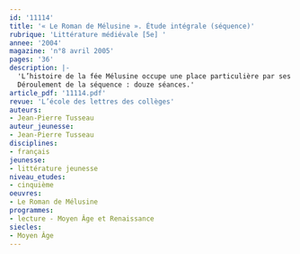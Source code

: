 ```yaml
---
id: '11114'
title: '« Le Roman de Mélusine ». Étude intégrale (séquence)'
rubrique: 'Littérature médiévale [5e] '
annee: '2004'
magazine: 'n°8 avril 2005'
pages: '36'
description: |-
  'L’histoire de la fée Mélusine occupe une place particulière par ses origines comme par son contenu. Contrairement aux autres fées médiévales, Morgane et Viviane, Mélusine n’appartient pas au monde arthurien et n’évolue pas dans un décor breton. Si par certains aspects elle se révèle proche de figures de la mythologie antique, elle reste profondément ancrée dans le terroir poitevin et doit sans doute beaucoup à l’héritage des Pictes, peuple gaulois. À l’inverse des autres fées, elle s’intègre pendant de longues années au monde des humains, partageant même la vie de l’homme qu’elle aime, compagnonnage qui leur permet à tous deux de se réaliser. Sans elle, Raymondin aurait été banni ; sans lui, elle n’aurait pu mener l’existence humaine par laquelle elle a accompli l’œuvre qui va permettre à son souvenir de perdurer pendant de nombreuses générations. Son expérience fournit une réflexion intéressante, et toujours actuelle, sur la réussite du couple. C’est d’ailleurs la fonction du conte, comme celle des textes fondateurs, que d’offrir un éclairage particulier sur un aspect de notre condition.
  Déroulement de la séquence : douze séances.'
article_pdf: '11114.pdf'
revue: 'L’école des lettres des collèges'
auteurs:
- Jean-Pierre Tusseau
auteur_jeunesse:
- Jean-Pierre Tusseau
disciplines:
- français
jeunesse:
- littérature jeunesse
niveau_etudes:
- cinquième
oeuvres:
- Le Roman de Mélusine
programmes:
- lecture - Moyen Âge et Renaissance
siecles:
- Moyen Âge
---
```

